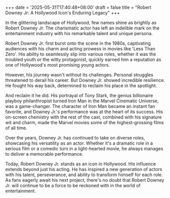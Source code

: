 +++
date = '2025-05-31T17:40:48+08:00'
draft = false
title = "Robert Downey Jr: A Hollywood Icon's Enduring Legacy"
+++

In the glittering landscape of Hollywood, few names shine as brightly as Robert Downey Jr. The charismatic actor has left an indelible mark on the entertainment industry with his remarkable talent and unique persona. 

Robert Downey Jr. first burst onto the scene in the 1980s, captivating audiences with his charm and acting prowess in movies like 'Less Than Zero'. His ability to seamlessly slip into various roles, whether it was the troubled youth or the witty protagonist, quickly earned him a reputation as one of Hollywood's most promising young actors. 

However, his journey wasn't without its challenges. Personal struggles threatened to derail his career. But Downey Jr. showed incredible resilience. He fought his way back, determined to reclaim his place in the spotlight. 

And reclaim it he did. His portrayal of Tony Stark, the genius billionaire playboy philanthropist turned Iron Man in the Marvel Cinematic Universe, was a game-changer. The character of Iron Man became an instant fan favorite, and Downey Jr.'s performance was at the heart of its success. His on-screen chemistry with the rest of the cast, combined with his signature wit and charm, made the Marvel movies some of the highest-grossing films of all time. 

Over the years, Downey Jr. has continued to take on diverse roles, showcasing his versatility as an actor. Whether it's a dramatic role in a serious film or a comedic turn in a light-hearted movie, he always manages to deliver a memorable performance. 

Today, Robert Downey Jr. stands as an icon in Hollywood. His influence extends beyond just his acting. He has inspired a new generation of actors with his talent, perseverance, and ability to transform himself for each role. As fans eagerly await his next project, there's no doubt that Robert Downey Jr. will continue to be a force to be reckoned with in the world of entertainment.
